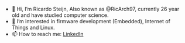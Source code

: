 - 👋 Hi, I’m Ricardo Steijn, Also known as @RicArch97, currently 26 year old and have studied computer science.
- 👀 I’m interested in firmware development (Embedded), Internet of Things and Linux.
- 📫 How to reach me: [LinkedIn](https://www.linkedin.com/in/ricardo-steijn-38319b177)

<!---
RicArch97/RicArch97 is a ✨ special ✨ repository because its `README.md` (this file) appears on your GitHub profile.
You can click the Preview link to take a look at your changes.
--->
